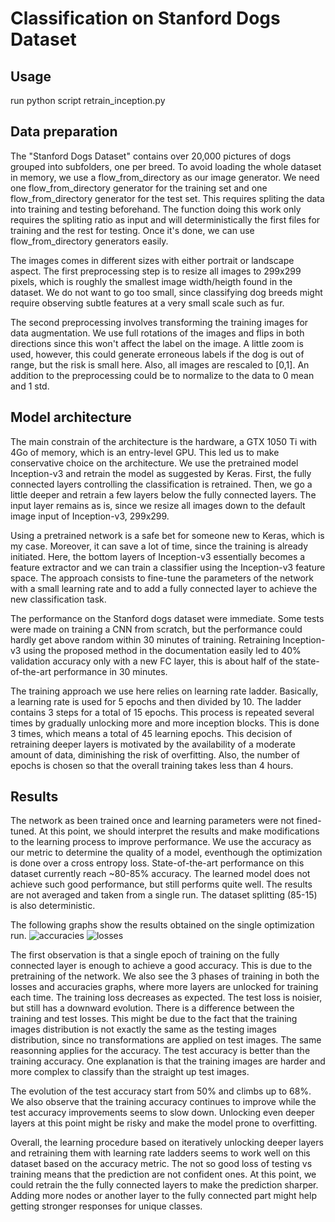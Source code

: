 # Classification on Stanford Dogs Dataset

## Usage
run python script retrain_inception.py

## Data preparation
The "Stanford Dogs Dataset" contains over 20,000 pictures of dogs grouped into subfolders, one per breed. To avoid loading the whole dataset in memory, we use a flow_from_directory as our image generator. We need one flow_from_directory generator for the training set and one flow_from_directory generator for the test set. This requires spliting the data into training and testing beforehand. The function doing this work only requires the spliting ratio as input and will deterministically the first files for training and the rest for testing. Once it's done, we can use flow_from_directory generators easily. 

The images comes in different sizes with either portrait or landscape aspect. The first preprocessing step is to resize all images to 299x299 pixels, which is roughly the smallest image width/heigth found in the dataset. We do not want to go too small, since classifying dog breeds might require observing subtle features at a very small scale such as fur. 

The second preprocessing involves transforming the training images for data augmentation. We use full rotations of the images and flips in both directions since this won't affect the label on the image. A little zoom is used, however, this could generate erroneous labels if the dog is out of range, but the risk is small here. Also, all images are rescaled to [0,1]. An addition to the preprocessing could be to normalize to the data to 0 mean and 1 std. 

## Model architecture
The main constrain of the architecture is the hardware, a GTX 1050 Ti with 4Go of memory, which is an entry-level GPU. This led us to make conservative choice on the architecture. We use the pretrained model Inception-v3 and retrain the model as suggested by Keras. First, the fully connected layers controlling the classification is retrained. Then, we go a little deeper and retrain a few layers below the fully connected layers. The input layer remains as is, since we resize all images down to the default image input of Inception-v3, 299x299. 

Using a pretrained network is a safe bet for someone new to Keras, which is my case. Moreover, it can save a lot of time, since the training is already initiated. Here, the bottom layers of Inception-v3 essentially becomes a feature extractor and we can train a classifier using the Inception-v3 feature space. The approach consists to fine-tune the parameters of the network with a small learning rate and to add a fully connected layer to achieve the new classification task. 

The performance on the Stanford dogs dataset were immediate. Some tests were made on training a CNN from scratch, but the performance could hardly get above random within 30 minutes of training. Retraining Inception-v3 using the proposed method in the documentation easily led to 40% validation accuracy only with a new FC layer, this is about half of the state-of-the-art performance in 30 minutes. 

The training approach we use here relies on learning rate ladder. Basically, a learning rate is used for 5 epochs and then divided by 10. The ladder contains 3 steps for a total of 15 epochs. This process is repeated several times by gradually unlocking more and more inception blocks. This is done 3 times, which means a total of 45 learning epochs. This decision of retraining deeper layers is motivated by the availability of a moderate amount of data, diminishing the risk of overfitting. Also, the number of epochs is chosen so that the overall training takes less than 4 hours. 

## Results

The network as been trained once and learning parameters were not fined-tuned. At this point, we should interpret the results and make modifications to the learning process to improve performance. We use the accuracy as our metric to determine the quality of a model, eventhough the optimization is done over a cross entropy loss. State-of-the-art performance on this dataset currently reach ~80-85% accuracy. The learned model does not achieve such good performance, but still performs quite well. The results are not averaged and taken from a single run. The dataset splitting (85-15) is also deterministic. 

The following graphs show the results obtained on the single optimization run. 
![accuracies](https://cloud.githubusercontent.com/assets/6197868/22986366/46267b04-f379-11e6-8fc4-5febac647bc0.png)
![losses](https://cloud.githubusercontent.com/assets/6197868/22986367/47620a24-f379-11e6-8be2-9e378e756ac9.png)

The first observation is that a single epoch of training on the fully connected layer is enough to achieve a good accuracy. This is due to the pretraining of the network. We also see the 3 phases of training in both the losses and accuracies graphs, where more layers are unlocked for training each time. The training loss decreases as expected. The test loss is noisier, but still has a downward evolution. There is a difference between the training and test losses. This might be due to the fact that the training images distribution is not exactly the same as the testing images distribution, since no transformations are applied on test images. The same reasonning applies for the accuracy. The test accuracy is better than the training accuracy. One explanation is that the training images are harder and more complex to classify than the straight up test images. 

The evolution of the test accuracy start from 50% and climbs up to 68%. We also observe that the training accuracy continues to improve while the test accuracy improvements seems to slow down. Unlocking even deeper layers at this point might be risky and make the model prone to overfitting. 

Overall, the learning procedure based on iteratively unlocking deeper layers and retraining them with learning rate ladders seems to work well on this dataset based on the accuracy metric. The not so good loss of testing vs training means that the prediction are not confident ones. At this point, we could retrain the the fully connected layers to make the prediction sharper. Adding more nodes or another layer to the fully connected part might help getting stronger responses for unique classes. 


